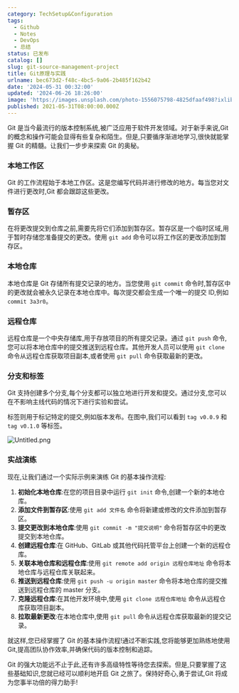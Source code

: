 ```yaml
---
category: TechSetup&Configuration
tags:
  - Github
  - Notes
  - DevOps
  - 总结
status: 已发布
catalog: []
slug: git-source-management-project
title: Git原理与实践
urlname: bec673d2-f48c-4bc5-9a06-2b485f162b42
date: '2024-05-31 00:32:00'
updated: '2024-06-26 18:26:00'
image: 'https://images.unsplash.com/photo-1556075798-4825dfaaf498?ixlib=rb-4.0.3&q=85&fm=jpg&crop=entropy&cs=srgb'
published: 2021-05-31T08:00:00.000Z
---
```


Git 是当今最流行的版本控制系统,被广泛应用于软件开发领域。对于新手来说,Git 的概念和操作可能会显得有些复杂和陌生。但是,只要循序渐进地学习,很快就能掌握 Git 的精髓。让我们一步步来探索 Git 的奥秘。


### 本地工作区


Git 的工作流程始于本地工作区。这是您编写代码并进行修改的地方。每当您对文件进行更改时,Git 都会跟踪这些更改。


### 暂存区


在将更改提交到仓库之前,需要先将它们添加到暂存区。暂存区是一个临时区域,用于暂时存储您准备提交的更改。使用 `git add` 命令可以将工作区的更改添加到暂存区。


### 本地仓库


本地仓库是 Git 存储所有提交记录的地方。当您使用 `git commit` 命令时,暂存区中的更改就会被永久记录在本地仓库中。每次提交都会生成一个唯一的提交 ID,例如 `commit 3a3r0`。


### 远程仓库


远程仓库是一个中央存储库,用于存放项目的所有提交记录。通过 `git push` 命令,您可以将本地仓库中的提交推送到远程仓库。其他开发人员可以使用 `git clone` 命令从远程仓库获取项目副本,或者使用 `git pull` 命令获取最新的更改。


### 分支和标签


Git 支持创建多个分支,每个分支都可以独立地进行开发和提交。通过分支,您可以在不影响主线代码的情况下进行实验和尝试。


标签则用于标记特定的提交,例如版本发布。在图中,我们可以看到 `tag v0.0.9` 和 `tag v0.1.0` 等标签。


![Untitled.png](https://prod-files-secure.s3.us-west-2.amazonaws.com/5d24fe63-e567-4804-86f9-9fdc62e13082/77b77e01-3aab-4add-bdbd-7f489727861d/Untitled.png?X-Amz-Algorithm=AWS4-HMAC-SHA256&X-Amz-Content-Sha256=UNSIGNED-PAYLOAD&X-Amz-Credential=ASIAZI2LB4663JWMIYXV%2F20250410%2Fus-west-2%2Fs3%2Faws4_request&X-Amz-Date=20250410T213352Z&X-Amz-Expires=3600&X-Amz-Security-Token=IQoJb3JpZ2luX2VjEDMaCXVzLXdlc3QtMiJHMEUCIQDUUd8uDnZIJMiZMqc%2BmQaepiFgbGQzyXlx%2BJoNIU3mmwIgfzNtqYGTK6%2FsBQaTO46mqsZt5U0SjwqyHXg5wF2wvuwqiAQIrP%2F%2F%2F%2F%2F%2F%2F%2F%2F%2FARAAGgw2Mzc0MjMxODM4MDUiDEWZ%2Fe1QWrSdVdR7zyrcA6noffD5jA9JZWT57ncrk3geYu0GoFrKVLV0fhVmgEZez%2FypKwfQKISRu6Snk5qv5UjhD1DGsgr0UUSVMGuno87hr45q9A31cfsksZzuzlpSXJ82awY%2F2qd3Z0I1OC9q4tz6y9ZotIpsIgjAhVtgSRnJCP2Lh0gd484ICGx7EQ3SK%2Fp%2FZtLCLbEQawUXhZBILjMjeUfTwboOTIH1ks%2BiHByhcDLW7Sc2za%2F9kxcLaV3qt6ulC%2FaBwYNpZfEEirSdP0J4tc3mRtP%2FezbSmEaD0MmuMTpu2XiyRum3p3xxr8lfOlM1kw1wP%2BmOsqE9KtsYKREoYMYf%2B29Lo9t7gq6vq3gdfAZHKubwngAQjMQCP3bOXa814R%2BKG7eI5VbkH55Sf%2B9HwUGqxakczLBODUgAusgZL%2Bwev86ZKeICKAV%2FYVRQNIu0yM7rH7XeaFcXT3aSddKCtBRAzR7y%2Bvznk3GFf2MOqNn517niKjk3wq8hjE%2FRBQRwOtBzABrESUzyNE3KSS3VDwoK%2Fa8F7mAJrCkBrDGLDRAa0EzEsGlYcnwd5gGviab%2BeSmF1hWGcCEu5FjOCIkeAMAUabzfmX1x5XoBBxPrbSB2RbGEpJcRfo%2FsVu%2BG41He%2FCBc10bMedIbMNCx4L8GOqUBDF7D48M0ECWfBEJiD84GuVumGLOPf7xfWOh7pwdX4U%2FHXXDprZbJTfPiNJHaFg8cEGSFhgQ%2FP9lDYT0gI6j6jTpG6cPapgxUOOIfGxls3xdf1ouRFBNNU5kClAPbfCay%2Bb%2B9bHOKtVIyk%2F4%2F011k3zHUtv4b24%2BkkVCV4wK%2FhsVFz%2F7b1pKlUdKtcMbeMN1KOZMOuFAsinlmvqT4VxUs1oRYGuGP&X-Amz-Signature=9df26acb547f34e0bca891e73d1cea96a10e982f8d7d25544f02074c222bf1a2&X-Amz-SignedHeaders=host&x-id=GetObject)


### 实战演练


现在,让我们通过一个实际示例来演练 Git 的基本操作流程:

1. **初始化本地仓库**:在您的项目目录中运行 `git init` 命令,创建一个新的本地仓库。
2. **添加文件到暂存区**:使用 `git add 文件名` 命令将新建或修改的文件添加到暂存区。
3. **提交更改到本地仓库**:使用 `git commit -m "提交说明"` 命令将暂存区中的更改提交到本地仓库。
4. **创建远程仓库**:在 GitHub、GitLab 或其他代码托管平台上创建一个新的远程仓库。
5. **关联本地仓库和远程仓库**:使用 `git remote add origin 远程仓库地址` 命令将本地仓库与远程仓库关联起来。
6. **推送到远程仓库**:使用 `git push -u origin master` 命令将本地仓库的提交推送到远程仓库的 master 分支。
7. **克隆远程仓库**:在其他开发环境中,使用 `git clone 远程仓库地址` 命令从远程仓库获取项目副本。
8. **拉取最新更改**:在本地仓库中,使用 `git pull` 命令从远程仓库获取最新的提交记录。

就这样,您已经掌握了 Git 的基本操作流程!通过不断实践,您将能够更加熟练地使用 Git,提高团队协作效率,并确保代码的版本控制和追踪。


Git 的强大功能远不止于此,还有许多高级特性等待您去探索。但是,只要掌握了这些基础知识,您就已经可以顺利地开启 Git 之旅了。保持好奇心,勇于尝试,Git 将成为您事半功倍的得力助手!

